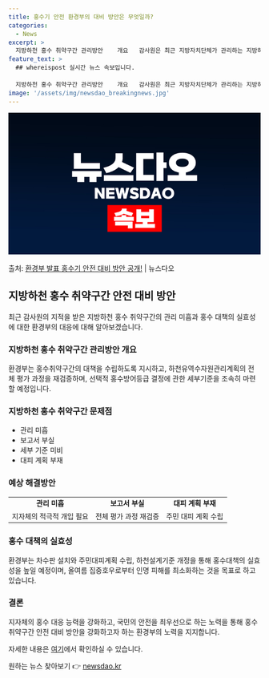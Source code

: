 ```yaml
---
title: 홍수기 안전 환경부의 대비 방안은 무엇일까?
categories:
  - News
excerpt: >
  지방하천 홍수 취약구간 관리방안    개요   감사원은 최근 지방자치단체가 관리하는 지방하천에서 홍수 취약구…
feature_text: >
  ## whereispost 실시간 뉴스 속보입니다.

  지방하천 홍수 취약구간 관리방안    개요   감사원은 최근 지방자치단체가 관리하는 지방하천에서 홍수 취약구…
image: '/assets/img/newsdao_breakingnews.jpg'
---
```


![뉴스다오 속보](/assets/img/newsdao_breakingnews.jpg)

<p>출처: <a href="https://newsdao.kr/4307" rel="dofollow">환경부 발표 홍수기 안전 대비 방안 공개!</a> | 뉴스다오</p>

<h2 data-ke-size="size26">지방하천 홍수 취약구간 안전 대비 방안</h2>
<p data-ke-size="size16">최근 감사원의 지적을 받은 지방하천 홍수 취약구간의 관리 미흡과 홍수 대책의 실효성에 대한 환경부의 대응에 대해 알아보겠습니다.</p>

<h3><b>지방하천 홍수 취약구간 관리방안 개요</b></h3>
<p data-ke-size="size16">환경부는 홍수취약구간의 대책을 수립하도록 지시하고, 하천유역수자원관리계획의 전체 평가 과정을 재검증하며, 선택적 홍수방어등급 결정에 관한 세부기준을 조속히 마련할 예정입니다. </p>

<h3><b>지방하천 홍수 취약구간 문제점</b></h3>
<ul>
  <li>관리 미흡</li>
  <li>보고서 부실</li>
  <li>세부 기준 미비</li>
  <li>대피 계획 부재</li>
</ul>

<h3><b>예상 해결방안</b></h3>
<table>
  <tr>
    <td style="text-align: center; height: 17px;"><b>관리 미흡</b></td>
    <td style="text-align: center; height: 17px;"><b>보고서 부실</b></td>
    <td style="text-align: center; height: 17px;"><b>대피 계획 부재</b></td>
  </tr>
  <tr>
    <td>지자체의 적극적 개입 필요</td>
    <td>전체 평가 과정 재검증</td>
    <td>주민 대피 계획 수립</td>
  </tr>
</table>

<h3><b>홍수 대책의 실효성</b></h3>
<p data-ke-size="size16">환경부는 차수판 설치와 주민대피계획 수립, 하천설계기준 개정을 통해 홍수대책의 실효성을 높일 예정이며, 올여름 집중호우로부터 인명 피해를 최소화하는 것을 목표로 하고 있습니다.</p>

<h3><b>결론</b></h3>
<p data-ke-size="size16">지자체의 홍수 대응 능력을 강화하고, 국민의 안전을 최우선으로 하는 노력을 통해 홍수취약구간 안전 대비 방안을 강화하고자 하는 환경부의 노력을 지지합니다.</p>
<p data-ke-size="size16">자세한 내용은 <a href="https://newsdao.kr/4307" target="_blank" rel="noopener">여기</a>에서 확인하실 수 있습니다.</p> 

원하는 뉴스 찾아보기 👉 <a href="https://newsdao.kr" rel="dofollow">newsdao.kr</a>


